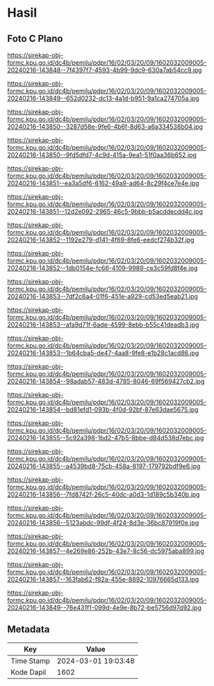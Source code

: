 # Hasil

## Foto C Plano

https://sirekap-obj-formc.kpu.go.id/dc4b/pemilu/pdpr/16/02/03/20/09/1602032009005-20240216-143848--7f4397f7-4593-4b99-9dc9-630a7ab54cc9.jpg

https://sirekap-obj-formc.kpu.go.id/dc4b/pemilu/pdpr/16/02/03/20/09/1602032009005-20240216-143849--652d0232-dc13-4a1d-b951-9a1ca274705a.jpg

https://sirekap-obj-formc.kpu.go.id/dc4b/pemilu/pdpr/16/02/03/20/09/1602032009005-20240216-143850--3287d58e-9fe6-4b6f-8d63-a6a334538b04.jpg

https://sirekap-obj-formc.kpu.go.id/dc4b/pemilu/pdpr/16/02/03/20/09/1602032009005-20240216-143850--9fd5dfd7-4c9d-415a-9ea1-51f0aa36b652.jpg

https://sirekap-obj-formc.kpu.go.id/dc4b/pemilu/pdpr/16/02/03/20/09/1602032009005-20240216-143851--ea3a5df6-6162-49a9-ad64-8c29f4ce7e4e.jpg

https://sirekap-obj-formc.kpu.go.id/dc4b/pemilu/pdpr/16/02/03/20/09/1602032009005-20240216-143851--12d2e092-2965-46c5-9bbb-b5acddecdd4c.jpg

https://sirekap-obj-formc.kpu.go.id/dc4b/pemilu/pdpr/16/02/03/20/09/1602032009005-20240216-143852--1192e279-d141-4f69-8fe6-eedcf274b32f.jpg

https://sirekap-obj-formc.kpu.go.id/dc4b/pemilu/pdpr/16/02/03/20/09/1602032009005-20240216-143852--1db0154e-fc66-4109-9989-ce3c59fd8f4e.jpg

https://sirekap-obj-formc.kpu.go.id/dc4b/pemilu/pdpr/16/02/03/20/09/1602032009005-20240216-143853--7df2c6a4-01f6-451e-a929-cd53ed5eab21.jpg

https://sirekap-obj-formc.kpu.go.id/dc4b/pemilu/pdpr/16/02/03/20/09/1602032009005-20240216-143853--afa9d71f-6ade-4599-8ebb-b55c41deadb3.jpg

https://sirekap-obj-formc.kpu.go.id/dc4b/pemilu/pdpr/16/02/03/20/09/1602032009005-20240216-143853--1b64cba5-de47-4aa8-9fe8-e1b28c1acd86.jpg

https://sirekap-obj-formc.kpu.go.id/dc4b/pemilu/pdpr/16/02/03/20/09/1602032009005-20240216-143854--98adab57-483d-4785-8046-69f569427cb2.jpg

https://sirekap-obj-formc.kpu.go.id/dc4b/pemilu/pdpr/16/02/03/20/09/1602032009005-20240216-143854--bd81efd1-093b-4f0d-92bf-87e63dae5675.jpg

https://sirekap-obj-formc.kpu.go.id/dc4b/pemilu/pdpr/16/02/03/20/09/1602032009005-20240216-143855--5c92a398-1bd2-47b5-8bbe-d84d538d7ebc.jpg

https://sirekap-obj-formc.kpu.go.id/dc4b/pemilu/pdpr/16/02/03/20/09/1602032009005-20240216-143855--a4539bd8-75cb-458a-8197-179792bdf9e6.jpg

https://sirekap-obj-formc.kpu.go.id/dc4b/pemilu/pdpr/16/02/03/20/09/1602032009005-20240216-143856--7fd8742f-26c5-40dc-a0d3-1d189c5b340b.jpg

https://sirekap-obj-formc.kpu.go.id/dc4b/pemilu/pdpr/16/02/03/20/09/1602032009005-20240216-143856--5123abdc-99df-4f24-8d3e-36bc87919f0e.jpg

https://sirekap-obj-formc.kpu.go.id/dc4b/pemilu/pdpr/16/02/03/20/09/1602032009005-20240216-143857--4e269e86-252b-43e7-8c56-dc5975aba899.jpg

https://sirekap-obj-formc.kpu.go.id/dc4b/pemilu/pdpr/16/02/03/20/09/1602032009005-20240216-143857--163fab62-f82a-455e-8892-10976665d133.jpg

https://sirekap-obj-formc.kpu.go.id/dc4b/pemilu/pdpr/16/02/03/20/09/1602032009005-20240216-143849--76e431f1-099d-4e9e-8b72-be5756d97d92.jpg


## Metadata

| Key        | Value               |
| ---------- | ------------------- |
| Time Stamp | 2024-03-01 19:03:48 |
| Kode Dapil | 1602                |



